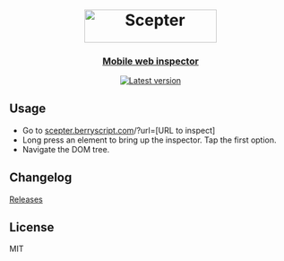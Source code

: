 <h1 align="center"><a href="https://scepter.berryscript.com">
<img src="https://scepter.berryscript.com/pic/scepter-logo.svg" width="236.94" height="58.44" alt="Scepter"></a></h1>
<p align="center">
  <h3 align="center">  
    <a href="https://scepter.berryscript.com">Mobile web inspector</a>
  </h3>
</p>

<p align="center">
  <a target='_blank' href='https://github.com/benhatsor/scepter/releases'/><img src='https://img.shields.io/github/v/release/benhatsor/scepter' alt='Latest version'/></a>
</p>

## Usage

- Go to [scepter.berryscript.com](https://scepter.berryscript.com)/?url=\[URL to inspect\]
- Long press an element to bring up the inspector. Tap the first option.
- Navigate the DOM tree.

## Changelog

[Releases](https://github.com/benhatsor/scepter/releases)

## License

MIT
